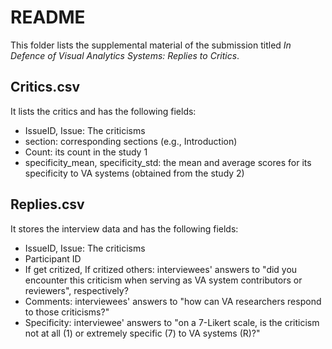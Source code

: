 # README
This folder lists the supplemental material of the submission titled *In Defence of Visual Analytics Systems: Replies to Critics*.

## Critics.csv
It lists the critics and has the following fields:
- IssueID, Issue: The criticisms
- section: corresponding sections (e.g., Introduction)
- Count: its count in the study 1
- specificity_mean, specificity_std: the mean and average scores for its specificity to VA systems (obtained from the study 2)

## Replies.csv
It stores the interview data and has the following fields:
- IssueID, Issue: The criticisms
- Participant ID
- If get critized, If critized others: interviewees' answers to "did you encounter this criticism when serving as VA system contributors or reviewers", respectively?
- Comments: interviewees' answers to "how can VA researchers respond to those criticisms?"
- Specificity: interviewee' answers to "on a 7-Likert scale, is the criticism not at all (1) or extremely specific (7) to VA systems (R)?"


